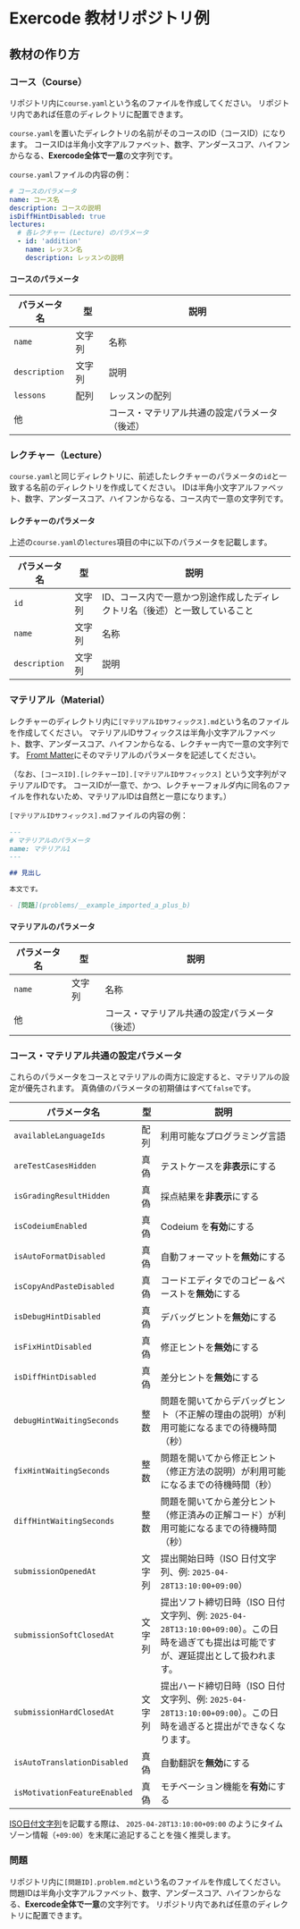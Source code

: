 # Exercode 教材リポジトリ例

## 教材の作り方

### コース（Course）

リポジトリ内に`course.yaml`という名のファイルを作成してください。
リポジトリ内であれば任意のディレクトリに配置できます。

`course.yaml`を置いたディレクトリの名前がそのコースのID（コースID）になります。
コースIDは半角小文字アルファベット、数字、アンダースコア、ハイフンからなる、**Exercode全体で一意**の文字列です。

`course.yaml`ファイルの内容の例：

```yaml
# コースのパラメータ
name: コース名
description: コースの説明
isDiffHintDisabled: true
lectures:
  # 各レクチャー (Lecture) のパラメータ
  - id: 'addition'
    name: レッスン名
    description: レッスンの説明
```

#### コースのパラメータ

| パラメータ名  | 型     | 説明                                           |
| ------------- | ------ | ---------------------------------------------- |
| `name`        | 文字列 | 名称                                           |
| `description` | 文字列 | 説明                                           |
| `lessons`     | 配列   | レッスンの配列                                 |
| 他            |        | コース・マテリアル共通の設定パラメータ（後述） |

### レクチャー（Lecture）

`course.yaml`と同じディレクトリに、前述したレクチャーのパラメータの`id`と一致する名前のディレクトリを作成してください。
IDは半角小文字アルファベット、数字、アンダースコア、ハイフンからなる、コース内で一意の文字列です。

#### レクチャーのパラメータ

上述の`course.yaml`の`lectures`項目の中に以下のパラメータを記載します。

| パラメータ名  | 型     | 説明                                                                       |
| ------------- | ------ | -------------------------------------------------------------------------- |
| `id`          | 文字列 | ID、コース内で一意かつ別途作成したディレクトリ名（後述）と一致していること |
| `name`        | 文字列 | 名称                                                                       |
| `description` | 文字列 | 説明                                                                       |

### マテリアル（Material）

レクチャーのディレクトリ内に`[マテリアルIDサフィックス].md`という名のファイルを作成してください。
マテリアルIDサフィックスは半角小文字アルファベット、数字、アンダースコア、ハイフンからなる、レクチャー内で一意の文字列です。
[Fromt Matter](https://zenn.dev/adust/articles/cea61d98ea09d3)にそのマテリアルのパラメータを記述してください。

（なお、`[コースID].[レクチャーID].[マテリアルIDサフィックス]` という文字列がマテリアルIDです。
コースIDが一意で、かつ、レクチャーフォルダ内に同名のファイルを作れないため、マテリアルIDは自然と一意になります。）

`[マテリアルIDサフィックス].md`ファイルの内容の例：

```md
---
# マテリアルのパラメータ
name: マテリアル1
---

## 見出し

本文です。

- [問題](problems/__example_imported_a_plus_b)
```

#### マテリアルのパラメータ

| パラメータ名 | 型     | 説明                                           |
| ------------ | ------ | ---------------------------------------------- |
| `name`       | 文字列 | 名称                                           |
| 他           |        | コース・マテリアル共通の設定パラメータ（後述） |

### コース・マテリアル共通の設定パラメータ

これらのパラメータをコースとマテリアルの両方に設定すると、マテリアルの設定が優先されます。
真偽値のパラメータの初期値はすべて`false`です。

| パラメータ名                 | 型     | 説明                                                                                  |
| ---------------------------- | ------ |-------------------------------------------------------------------------------------|
| `availableLanguageIds`       | 配列   | 利用可能なプログラミング言語                                                                      |
| `areTestCasesHidden`         | 真偽   | テストケースを**非表示**にする                                                                   |
| `isGradingResultHidden`      | 真偽   | 採点結果を**非表示**にする                                                                     |
| `isCodeiumEnabled`           | 真偽   | Codeium を**有効**にする                                                                  |
| `isAutoFormatDisabled`       | 真偽   | 自動フォーマットを**無効**にする                                                                  |
| `isCopyAndPasteDisabled`     | 真偽   | コードエディタでのコピー＆ペーストを**無効**にする                                                         |
| `isDebugHintDisabled`        | 真偽   | デバッグヒントを**無効**にする                                                                   |
| `isFixHintDisabled`          | 真偽   | 修正ヒントを**無効**にする                                                                     |
| `isDiffHintDisabled`         | 真偽   | 差分ヒントを**無効**にする                                                                     |
| `debugHintWaitingSeconds`    | 整数   | 問題を開いてからデバッグヒント（不正解の理由の説明）が利用可能になるまでの待機時間（秒）                                        |
| `fixHintWaitingSeconds`      | 整数   | 問題を開いてから修正ヒント（修正方法の説明）が利用可能になるまでの待機時間（秒）                                            |
| `diffHintWaitingSeconds`     | 整数   | 問題を開いてから差分ヒント（修正済みの正解コード）が利用可能になるまでの待機時間（秒）                                         |
| `submissionOpenedAt`         | 文字列 | 提出開始日時（ISO 日付文字列、例: `2025-04-28T13:10:00+09:00`）                                    |
| `submissionSoftClosedAt`     | 文字列 | 提出ソフト締切日時（ISO 日付文字列、例: `2025-04-28T13:10:00+09:00`）。この日時を過ぎても提出は可能ですが、遅延提出として扱われます。 |
| `submissionHardClosedAt`     | 文字列 | 提出ハード締切日時（ISO 日付文字列、例: `2025-04-28T13:10:00+09:00`）。この日時を過ぎると提出ができなくなります。           |
| `isAutoTranslationDisabled`  | 真偽   | 自動翻訳を**無効**にする                                                                      |
| `isMotivationFeatureEnabled` | 真偽   | モチベーション機能を**有効**にする                                                                 |

[ISO日付文字列](https://ja.wikipedia.org/wiki/ISO_8601)を記載する際は、 `2025-04-28T13:10:00+09:00` のようにタイムゾーン情報（`+09:00`）を末尾に追記することを強く推奨します。

### 問題

リポジトリ内に`[問題ID].problem.md`という名のファイルを作成してください。
問題IDは半角小文字アルファベット、数字、アンダースコア、ハイフンからなる、**Exercode全体で一意**の文字列です。
リポジトリ内であれば任意のディレクトリに配置できます。
